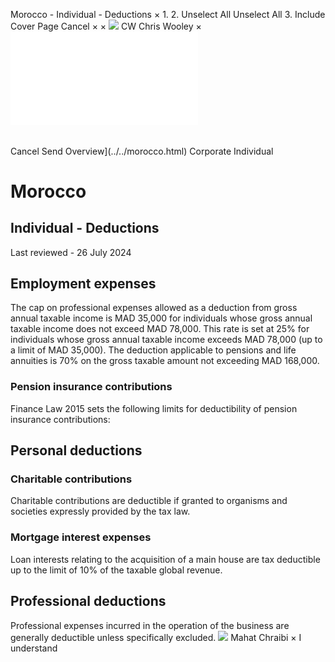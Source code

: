 Morocco - Individual - Deductions
×
1.
2.
Unselect All
Unselect All
3.
Include Cover Page
Cancel
×
×
![](../../-/media/world-wide-tax-summaries/attachments/global---chris-wooley.ashx%3Frev=ac5e5f3223b34096b1afc2a6009c7320&revision=ac5e5f32-23b3-4096-b1af-c2a6009c7320&hash=859B7ADC84DC2CBEC9760E9E6EE7DE6D0A8BFCDF)
CW
Chris Wooley
×
![](deductions.html)
######
Cancel
Send
Overview](../../morocco.html)
Corporate
Individual
# Morocco
## Individual - Deductions
Last reviewed - 26 July 2024
## Employment expenses
The cap on professional expenses allowed as a deduction from gross annual taxable income is MAD 35,000 for individuals whose gross annual taxable income does not exceed MAD 78,000.
This rate is set at 25% for individuals whose gross annual taxable income exceeds MAD 78,000 (up to a limit of MAD 35,000).
The deduction applicable to pensions and life annuities is 70% on the gross taxable amount not exceeding MAD 168,000.
### Pension insurance contributions
Finance Law 2015 sets the following limits for deductibility of pension insurance contributions:
## Personal deductions
### Charitable contributions
Charitable contributions are deductible if granted to organisms and societies expressly provided by the tax law.
### Mortgage interest expenses
Loan interests relating to the acquisition of a main house are tax deductible up to the limit of 10% of the taxable global revenue.
## Professional deductions
Professional expenses incurred in the operation of the business are generally deductible unless specifically excluded.
![](../../-/media/world-wide-tax-summaries/moroccomahat-chraibithumbnailimagepng20240726080007248.ashx%3Frev=92b69444ecc04e3183da26d0b15f4fc1&revision=92b69444-ecc0-4e31-83da-26d0b15f4fc1&hash=5A90476A023DE5535D3C58910C240FE11DC3023E)
Mahat Chraibi
×
I understand